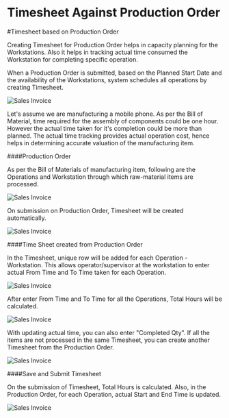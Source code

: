 # Timesheet Against Production Order

#Timesheet based on Production Order

Creating Timesheet for Production Order helps in capacity planning for the Workstations. Also it helps in tracking actual time consumed the Workstation for completing specific operation.

When a Production Order is submitted, based on the Planned Start Date and the availability of the Workstations, system schedules all operations by creating Timesheet.

<img class="screenshot" alt="Sales Invoice" src="/docs/assets/img/project/timesheet/timesheet-capacity-planning.png">

Let's assume we are manufacturing a mobile phone. As per the Bill of Material, time required for the assembly of components could be one hour. However the actual time taken for it's completion could be more than planned. The actual time tracking provides actual operation cost, hence helps in determining accurate valuation of the manufacturing item.

####Production Order

As per the Bill of Materials of manufacturing item, following are the Operations and Workstation through which raw-material items are processed.

<img class="screenshot" alt="Sales Invoice" src="/docs/assets/img/project/timesheet/timesheet-production-order-1.png">

On submission on Production Order, Timesheet will be created automatically.

<img class="screenshot" alt="Sales Invoice" src="/docs/assets/img/project/timesheet/timesheet-production-order-2.png">

####Time Sheet created from Production Order

In the Timesheet, unique row will be added for each Operation - Workstation. This allows operator/supervisor at the workstation to enter actual From Time and To Time taken for each Operation.

<img class="screenshot" alt="Sales Invoice" src="/docs/assets/img/project/timesheet/timesheet-production-order-3.gif">

After enter From Time and To Time for all the Operations, Total Hours will be calculated.

<img class="screenshot" alt="Sales Invoice" src="/docs/assets/img/project/timesheet/timesheet-production-order-6.png">

With updating actual time, you can also enter "Completed Qty". If all the items are not processed in the same Timesheet, you can create another Timesheet from the Production Order.

<img class="screenshot" alt="Sales Invoice" src="/docs/assets/img/project/timesheet/timesheet-production-order-4.png">

####Save and Submit Timesheet

On the submission of Timesheet, Total Hours is calculated. Also, in the Production Order, for each Operation, actual Start and End Time is updated.

<img class="screenshot" alt="Sales Invoice" src="/docs/assets/img/project/timesheet/timesheet-production-order-5.png">
